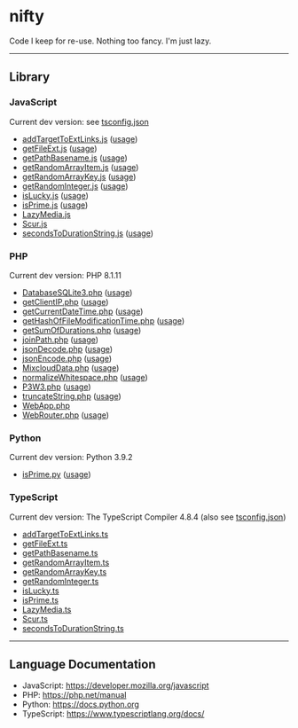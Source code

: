 # nifty

Code I keep for re-use. Nothing too fancy. I'm just lazy.

---

## Library

### JavaScript

Current dev version: see [tsconfig.json](./tsconfig.json)

- [addTargetToExtLinks.js](./javascript/addTargetToExtLinks.js) ([usage](./example/javascript/addTargetToExtLinks.md))
- [getFileExt.js](./javascript/getFileExt.js) ([usage](./example/javascript/getFileExt.md))
- [getPathBasename.js](./javascript/getPathBasename.js) ([usage](./example/javascript/getPathBasename.md))
- [getRandomArrayItem.js](./javascript/getRandomArrayItem.js) ([usage](./example/javascript/getRandomArrayItem.md))
- [getRandomArrayKey.js](./javascript/getRandomArrayKey.js) ([usage](./example/javascript/getRandomArrayKey.md))
- [getRandomInteger.js](./javascript/getRandomInteger.js) ([usage](./example/javascript/getRandomInteger.md))
- [isLucky.js](./javascript/isLucky.js) ([usage](./example/javascript/isLucky.md))
- [isPrime.js](./javascript/isPrime.js) ([usage](./example/javascript/isPrime.md))
- [LazyMedia.js](./javascript/LazyMedia.js)
- [Scur.js](./javascript/Scur.js)
- [secondsToDurationString.js](./javascript/secondsToDurationString.js) ([usage](./example/javascript/secondsToDurationString.md))

### PHP

Current dev version: PHP 8.1.11

- [DatabaseSQLite3.php](./php/DatabaseSQLite3.php) ([usage](./example/php/DatabaseSQLite3.md))
- [getClientIP.php](./php/getClientIP.php) ([usage](./example/php/getClientIP.md))
- [getCurrentDateTime.php](./php/getCurrentDateTime.php) ([usage](./example/php/getCurrentDateTime.md))
- [getHashOfFileModificationTime.php](./php/getHashOfFileModificationTime.php) ([usage](./example/php/getHashOfFileModificationTime.md))
- [getSumOfDurations.php](./php/getSumOfDurations.php) ([usage](./example/php/getSumOfDurations.md))
- [joinPath.php](./php/joinPath.php) ([usage](./example/php/joinPath.md))
- [jsonDecode.php](./php/jsonDecode.php) ([usage](./example/php/jsonDecode.md))
- [jsonEncode.php](./php/jsonEncode.php) ([usage](./example/php/jsonEncode.md))
- [MixcloudData.php](./php/MixcloudData.php) ([usage](./example/php/MixcloudData.md))
- [normalizeWhitespace.php](./php/normalizeWhitespace.php) ([usage](./example/php/normalizeWhitespace.md))
- [P3W3.php](./php/P3W3.php) ([usage](./example/php/P3W3.md))
- [truncateString.php](./php/truncateString.php) ([usage](./example/php/truncateString.md))
- [WebApp.php](./php/WebApp.php)
- [WebRouter.php](./php/WebRouter.php) ([usage](./example/php/WebRouter.md))

### Python

Current dev version: Python 3.9.2

- [isPrime.py](./python/isPrime.py) ([usage](./example/python/isPrime.md))

### TypeScript

Current dev version: The TypeScript Compiler 4.8.4 (also see [tsconfig.json](./tsconfig.json))

- [addTargetToExtLinks.ts](./typescript/addTargetToExtLinks.ts)
- [getFileExt.ts](./typescript/getFileExt.ts)
- [getPathBasename.ts](./typescript/getPathBasename.ts)
- [getRandomArrayItem.ts](./typescript/getRandomArrayItem.ts)
- [getRandomArrayKey.ts](./typescript/getRandomArrayKey.ts)
- [getRandomInteger.ts](./typescript/getRandomInteger.ts)
- [isLucky.ts](./typescript/isLucky.ts)
- [isPrime.ts](./typescript/isPrime.ts)
- [LazyMedia.ts](./typescript/LazyMedia.ts)
- [Scur.ts](./typescript/Scur.ts)
- [secondsToDurationString.ts](./typescript/secondsToDurationString.ts)

---

## Language Documentation

- JavaScript: <https://developer.mozilla.org/javascript>
- PHP: <https://php.net/manual>
- Python: <https://docs.python.org>
- TypeScript: <https://www.typescriptlang.org/docs/>
